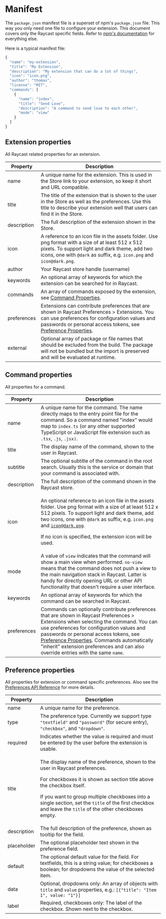 # Manifest

The `package.json` manifest file is a superset of npm's `package.json` file. This way you only need one file to configure your extension. This document covers only the Raycast specific fields. Refer to [npm's documentation](https://docs.npmjs.com/cli/v7/configuring-npm/package-json) for everything else.

Here is a typical manifest file:

```javascript
{
  "name": "my-extension",
  "title": "My Extension",
  "description": "My extension that can do a lot of things",
  "icon": "icon.png",
  "author": "thomas",
  "license": "MIT",
  "commands": [
    {
      "name": "index",
      "title": "Send Love",
      "description": "A command to send love to each other",
      "mode": "view"
    }
  ]
}
```

## Extension properties

All Raycast related properties for an extension.

| Property    | Description                                                                                                                                                                                                                                         |
| ----------- | --------------------------------------------------------------------------------------------------------------------------------------------------------------------------------------------------------------------------------------------------- |
| name        | A unique name for the extension. This is used in the Store link to your extension, so keep it short and URL compatible.                                                                                                                             |
| title       | The title of the extension that is shown to the user in the Store as well as the preferences. Use this title to describe your extension well that users can find it in the Store.                                                                   |
| description | The full description of the extension shown in the Store.                                                                                                                                                                                           |
| icon        | A reference to an icon file in the assets folder. Use png format with a size of at least 512 x 512 pixels. To support light and dark theme, add two icons, one with `@dark` as suffix, e.g. `icon.png` and `icon@dark.png`.                         |
| author      | Your Raycast store handle (username)                                                                                                                                                                                                                |
| keywords    | An optional array of keywords for which the extension can be searched for in Raycast.                                                                                                                                                               |
| commands    | An array of commands exposed by the extension, see [Command Properties](manifest.md#command-properties).                                                                                                                                            |
| preferences | Extensions can contribute preferences that are shown in Raycast Preferences > Extensions. You can use preferences for configuration values and passwords or personal access tokens, see [Preference Properties](manifest.md#preference-properties). |
| external    | Optional array of package or file names that should be excluded from the build. The package will not be bundled but the import is preserved and will be evaluated at runtime.                                                                       |

## Command properties

All properties for a command.

| Property    | Description                                                                                                                                                                                                                                                                                                                                                                                        |
| ----------- | -------------------------------------------------------------------------------------------------------------------------------------------------------------------------------------------------------------------------------------------------------------------------------------------------------------------------------------------------------------------------------------------------- |
| name        | A unique name for the command. The name directly maps to the entry point file for the command. So a command named "index" would map to `index.ts` (or any other supported TypeScript or JavaScript file extension such as `.tsx`, `.js`, `.jsx)`.                                                                                                                                                  |
| title       | The display name of the command, shown to the user in Raycast.                                                                                                                                                                                                                                                                                                                                     |
| subtitle    | The optional subtitle of the command in the root search. Usually this is the service or domain that your command is associated with.                                                                                                                                                                                                                                                               |
| description | The full description of the command shown in the Raycast store.                                                                                                                                                                                                                                                                                                                                    |
| icon        | <p>An optional reference to an icon file in the assets folder. Use png format with a size of at least 512 x 512 pixels. To support light and dark theme, add two icons, one with <code>@dark</code> as suffix, e.g. <code>icon.png</code> and <code>icon@dark.png</code>.</p><p></p><p>If no icon is specified, the extension icon will be used.</p>                                               |
| mode        | A value of `view` indicates that the command will show a main view when performed. `no-view` means that the command does not push a view to the main navigation stack in Raycast. Latter is handy for directly opening URL or other API functionality that doesn't require a user interface.                                                                                                       |
| keywords    | An optional array of keywords for which the command can be searched in Raycast.                                                                                                                                                                                                                                                                                                                    |
| preferences | Commands can optionally contribute preferences that are shown in Raycast Preferences > Extensions when selecting the command. You can use preferences for configuration values and passwords or personal access tokens, see [Preference Properties](manifest.md#preference-properties). Commands automatically "inherit" extension preferences and can also override entries with the same `name`. |

## Preference properties

All properties for extension or command specific preferences. Also see the [Preferences API Reference](../api-reference/preferences.md#preference) for more details.

| Property    | Description                                                                                                                                                                                                                                                                                                                                                     |
| ----------- | --------------------------------------------------------------------------------------------------------------------------------------------------------------------------------------------------------------------------------------------------------------------------------------------------------------------------------------------------------------- |
| name        | A unique name for the preference.                                                                                                                                                                                                                                                                                                                               |
| type        | The preference type. Currently we support type `"textfield"` and `"password"` (for secure entry), `"checkbox"`, and `"dropdown"`.                                                                                                                                                                                                                               |
| required    | Indicates whether the value is required and must be entered by the user before the extension is usable.                                                                                                                                                                                                                                                         |
| title       | <p>The display name of the preference, shown to the user in Raycast preferences.</p><p></p><p>For checkboxes it is shown as section title above the checkbox itself.</p><p>If you want to group multiple checkboxes into a single section, set the <code>title</code> of the first checkbox and leave the <code>title</code> of the other checkboxes empty.</p> |
| description | The full description of the preference, shown as tooltip for the field.                                                                                                                                                                                                                                                                                         |
| placeholder | The optional placeholder text shown in the preference field.                                                                                                                                                                                                                                                                                                    |
| default     | The optional default value for the field. For textfields, this is a string value; for checkboxes a boolean; for dropdowns the value of the selected item.                                                                                                                                                                                                       |
| data        | Optional, dropdowns only: An array of objects with `title` and `value` properties, e.g.: `[{"title": "Item 1", value: "1"}]`                                                                                                                                                                                                                                    |
| label       | Required, checkboxes only: The label of the checkbox. Shown next to the checkbox.                                                                                                                                                                                                                                                                               |
